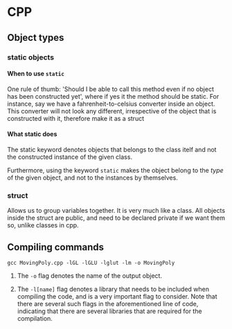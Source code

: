 # CPP

## Object types

### static objects

#### When to use `static`
One rule of thumb: 'Should I be able to call this method even if no object has been constructed yet', where if yes it the method should be static. For instance, say we have a fahrenheit-to-celsius converter inside an object. This converter will not look any different, irrespective of the object that is constructed with it, therefore make it as a struct

#### What static does
The static keyword denotes objects that belongs to the class itelf and not the constructed instance of the given class. 

Furthermore, using the keyword `static` makes the object belong to the *type* of the given object, and not to the instances by themselves. 

### struct
Allows us to group variables together. It is very much like a class. All objects inside the struct are public, and need to be declared private if we want them so, unlike classes in cpp. 

## Compiling commands

`gcc MovingPoly.cpp -lGL -lGLU -lglut -lm -o MovingPoly`

1. The `-o` flag denotes the name of the output object. 

2. The `-l[name]` flag denotes a library that needs to be included when compiling the code, and is a very important flag to consider. Note that there are several such flags in the aforementioned line of code, indicating that there are several libraries that are required for the compilation. 

